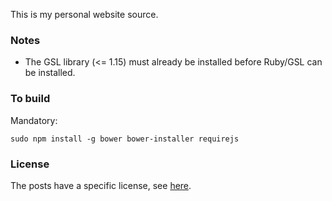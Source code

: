 This is my personal website source.

### Notes

- The GSL library (<= 1.15) must already be installed before Ruby/GSL can be installed.

### To build

Mandatory:

    sudo npm install -g bower bower-installer requirejs

### License

The posts have a specific license, see [here](https://github.com/abeaumet/abeaumet.github.io/blob/source/src/_posts/LICENSE.md).
